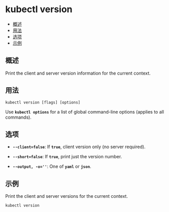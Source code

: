 # kubectl version

+ [概述](#%E6%A6%82%E8%BF%B0)
+ [用法](#%E7%94%A8%E6%B3%95)
+ [选项](#%E9%80%89%E9%A1%B9)
+ [示例](#%E7%A4%BA%E4%BE%8B)

## 概述

Print the client and server version information for the current context.

## 用法

```
kubectl version [flags] [options]
```

Use **`kubectl options`** for a list of global command-line options (applies to all commands).

## 选项

+ **`--client=false`**: 
If **`true`**, client version only (no server required).

+ **`--short=false`**: 
If **`true`**, print just the version number.

+ **`--output, -o=''`**: 
One of **`yaml`** or **`json`**.

## 示例

Print the client and server versions for the current context.
```
kubectl version
```



